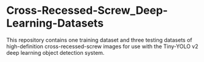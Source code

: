 # Cross-Recessed-Screw_Deep-Learning-Datasets
This repository contains one training dataset and three testing datasets of high-definition cross-recessed-screw images for use with the Tiny-YOLO v2 deep learning object detection system.
